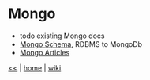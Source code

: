 # Mongo 

+ todo existing Mongo docs
+ [Mongo Schema](MongoSchema.md), RDBMS to MongoDb
+ [Mongo Articles](MongoArticles.md) 

[<<](../nosql.md) 
|
[home](../README.md) 
| 
[wiki](https://github.com/illegitimis/Tutorial/wiki)




